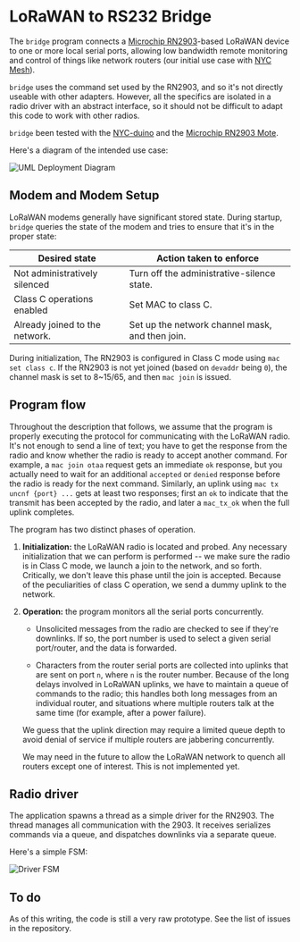 # LoRaWAN to RS232 Bridge

The `bridge` program connects a [Microchip RN2903](https://www.microchip.com/en-us/product/RN2903)-based LoRaWAN device to one or more local serial ports, allowing low bandwidth remote monitoring and control of things like network routers (our initial use case with [NYC Mesh](https://www.nycmesh.net)).

`bridge` uses the command set used by the RN2903, and so it's not directly useable with other adapters. However, all the specifics are isolated in a radio driver with an abstract interface, so it should not be difficult to adapt this code to work with other radios.

`bridge` been tested with the [NYC-duino](https://github.com/things-nyc/nyc-duino) and the [Microchip RN2903 Mote](https://www.microchip.com/en-us/development-tool/DM164139).

Here's a diagram of the intended use case:

<!-- see deployment.puml for the source code, or decode the URL -->
![UML Deployment Diagram](https://www.plantuml.com/plantuml/svg/VPDHRzCm4CVV_IbEtSkGQ5W3Um0Xj55UG115eHCFOmzkV6sifRPrTbhrs-EBPzR0LAbgOz_lV__BtVN61qbXsFL2ji4It7aaqTgTimPDW5czd87qK2zFBx_RHlwwhQ2HIjin_iC6F2KQwTqQYOvGwz_cykxdP-Yi3wzIClsCHiFr0ku5G6JcmSwRR--kusbfpHuf8C75GZnC-V8yN_xBL-VvQiBF6Ziasx7MT5gy19GdGFaIK9q0bJ1M8SnM7SAgqsRheS9miFGuGgjL9ThU3YetDsbpeo_yut7T3vYPDMcrnS8TuJ9qseCZkoMvI-rDGRZOsbvbmU2Hvj8v1iOPtphtH0W-mlmJpxXUGa6wA3B25tDbOp0M21_Wgmb81eFWuySnaciKwJTVfuqG_9rkeDOnGHo2C7pNuoQ0tIGCk2KUuaSQQAho_TLREEZGmNvHN5t3HjFk80bZL4LMvb5w92rxa4gwW5G8D0hCQ1kzqdkaNeYfPwr7HumFx1dYKrxGr-p1xTnhXHwSFI15EDYHuc8PoEUJbNfoyiLJQaba3nwqKRgLKQKqOHkqDLn0JikfsFMDmhrk4GXxoOplj2lWYmmIDdrC4z6r_fj1zlrn-h9fHkclb7hCZtaIQG4vmeNovfkOoD94M3uBowcmF2-ideNLL5Zz9qnb5VUTLWhDGzgqQ9XSYtnceVHW41KgSOD63Rl-3m00)

## Modem and Modem Setup

LoRaWAN modems generally have significant stored state. During startup, `bridge` queries the state of the modem and tries to ensure that it's in the proper state:

| Desired state | Action taken to enforce |
|---------------|-------------------------|
| Not administratively silenced | Turn off the administrative-silence state.
| Class C operations enabled | Set MAC to class C. |
| Already joined to the network. | Set up the network channel mask, and then join.

During initialization, The RN2903 is configured in Class C mode using `mac set class c`. If the RN2903 is not yet joined (based on `devaddr` being `0`), the channel mask is set to 8~15/65, and then `mac join` is issued.

## Program flow

Throughout the description that follows, we assume that the program is properly executing the protocol for communicating with the LoRaWAN radio. It's not enough to send a line of text; you have to get the response from the radio and know whether the radio is ready to accept another command. For example, a `mac join otaa` request gets an immediate `ok` response, but you actually need to wait for an additional `accepted` or `denied` response before the radio is ready for the next command. Similarly, an uplink using `mac tx uncnf {port} ...` gets at least two responses; first an `ok` to indicate that the transmit has been accepted by the radio, and later a `mac_tx_ok` when the full uplink completes.

The program has two distinct phases of operation.

1. **Initialization:** the LoRaWAN radio is located and probed. Any necessary initialization that we can perform is performed -- we make sure the radio is in Class C mode, we launch a join to the network, and so forth. Critically, we don't leave this phase until the join is accepted. Because of the peculiarities of class C operation, we send a dummy uplink to the network.

2. **Operation:** the program monitors all the serial ports concurrently.

   * Unsolicited messages from the radio are checked to see if they're downlinks. If so, the port number is used to select a given serial port/router, and the data is forwarded.

   * Characters from the router serial ports are collected into uplinks that are sent on port `n`, where `n` is the router number. Because of the long delays involved in LoRaWAN uplinks, we have to maintain a queue of commands to the radio; this handles both long messages from an individual router, and situations where multiple routers talk at the same time (for example, after a power failure).

   We guess that the uplink direction may require a limited queue depth to avoid denial of service if multiple routers are jabbering concurrently.

   We may need in the future to allow the LoRaWAN network to quench all routers except one of interest. This is not implemented yet.

## Radio driver

The application spawns a thread as a simple driver for the RN2903. The thread manages all communication with the 2903. It receives serializes commands via a queue, and dispatches downlinks via a separate queue.

Here's a simple FSM:

![Driver FSM](https://www.plantuml.com/plantuml/svg/RP3DIaGn38NtVOginSliNSY88FWCugAs1mdsvzgaWoA-kvaxjZEBMJK_tqcQinVrJNjEpW85YJuNLlOZVmZA1z2F8vf0JBX87tDqlywztBpI4fVxYmapcesZqfrUkgErrG0HwaLgui2AI0sorYAGoItDjDiQamX08SUtz45SwBEZmxdHHD7slJEcH0erPs-lLier8azezKrmNaC-XDeYbtT3Xsh2cpcadD7-QqkQbvo-CqVHxYXV4nItLWprS5sqZQjTp_pqPFZqnCKd8_75IWrsfgWRvOqnjzqU9VQS_W00)

## To do

As of this writing, the code is still a very raw prototype. See the list of issues in the repository.
